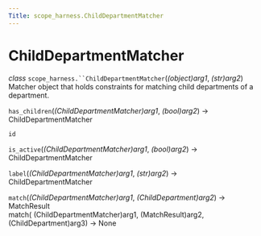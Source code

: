```yaml
---
Title: scope_harness.ChildDepartmentMatcher
---
```

        
ChildDepartmentMatcher
======================

 *class* `scope_harness.``ChildDepartmentMatcher`(*(object)arg1*, *(str)arg2*)<a href="#scope_harness.ChildDepartmentMatcher" class="headerlink" title="Permalink to this definition"></a>  
Matcher object that holds constraints for matching child departments of a department.

 `has_children`(*(ChildDepartmentMatcher)arg1*, *(bool)arg2*) → ChildDepartmentMatcher<a href="#scope_harness.ChildDepartmentMatcher.has_children" class="headerlink" title="Permalink to this definition"></a>  

 `id`<a href="#scope_harness.ChildDepartmentMatcher.id" class="headerlink" title="Permalink to this definition"></a>  

 `is_active`(*(ChildDepartmentMatcher)arg1*, *(bool)arg2*) → ChildDepartmentMatcher<a href="#scope_harness.ChildDepartmentMatcher.is_active" class="headerlink" title="Permalink to this definition"></a>  

 `label`(*(ChildDepartmentMatcher)arg1*, *(str)arg2*) → ChildDepartmentMatcher<a href="#scope_harness.ChildDepartmentMatcher.label" class="headerlink" title="Permalink to this definition"></a>  

 `match`(*(ChildDepartmentMatcher)arg1*, *(ChildDepartment)arg2*) → MatchResult<a href="#scope_harness.ChildDepartmentMatcher.match" class="headerlink" title="Permalink to this definition"></a>  
match( (ChildDepartmentMatcher)arg1, (MatchResult)arg2, (ChildDepartment)arg3) -&gt; None

